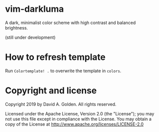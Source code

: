 # vim-darkluma
A dark, minimalist color scheme with high contrast and balanced brightness.

(still under development)

# How to refresh template

Run `Colortemplate! .` to overwrite the template in `colors`.

# Copyright and license

Copyright 2019 by David A. Golden. All rights reserved.

Licensed under the Apache License, Version 2.0 (the "License"); you may
not use this file except in compliance with the License. You may obtain
a copy of the License at http://www.apache.org/licenses/LICENSE-2.0
